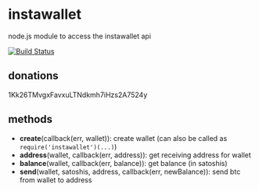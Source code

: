 instawallet
=====

node.js module to access the instawallet api

[![Build Status](https://travis-ci.org/[abrkn]/[instawallet].png)](https://travis-ci.org/[abrkn]/[instawallet])

donations
-----

1Kk26TMvgxFavxuLTNdkmh7iHzs2A7524y

methods
-----

- **create**(callback(err, wallet)): create wallet (can also be called as `require('instawallet')(...)`)
- **address**(wallet, callback(err, address)): get receiving address for wallet
- **balance**(wallet, callback(err, balance)): get balance (in satoshis)
- **send**(wallet, satoshis, address, callback(err, newBalance)): send btc from wallet to address